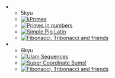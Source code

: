 <ul>
    <li>
        <ul>
            <li> 5kyu </li>
            <li>
                <div>
                    <a target="__blank" href="https://www.codewars.com/kata/5726f813c8dcebf5ed000a6b">
                        <img src="https://img.shields.io/badge/CodeWars%20-kPrimes-orange.svg" alt="kPrimes">
                    </a>
                </div>
            </li>
            <li>
                <div>
                    <a target="__blank"href="https://www.codewars.com/kata/54d512e62a5e54c96200019e">
                        <img src="https://img.shields.io/badge/CodeWars%20-Primes in numbers-orange.svg" alt="Primes in numbers">
                    </a>
                </div>
            </li>
            <li>
                <div>
                    <a target="__blank"href="https://www.codewars.com/kata/520b9d2ad5c005041100000f">
                        <img src="https://img.shields.io/badge/CodeWars%20-Simple Pig Latin-orange.svg" alt="Simple Pig Latin">
                    </a>
                </div>
            </li>
            <li>
                <div>
                    <a target="__blank" href="https://www.codewars.com/kata/56e3cbb5a28956899400073f">
                        <img src="https://img.shields.io/badge/CodeWars%20-Maximum Subarray Sum II-orange.svg" alt="Fibonacci, Tribonacci and friends">
                    </a>
                </div>
            </li>
        </ul>
    </li>
    <li>
        <ul>
            <li> 6kyu </li>
            <li>
                <div>
                    <a target="__blank" href="https://www.codewars.com/kata/5995ff073acba5fa3a00011d/">
                        <img src="https://img.shields.io/badge/CodeWars%20-Ulam Sequences-orange.svg" alt="Ulam Sequences">
                    </a>
                </div>
            </li>
            <li>
                <div>
                    <a target="__blank" href="https://www.codewars.com/kata/5966ec8e62d030d8530000a7">
                        <img src="https://img.shields.io/badge/CodeWars%20-Super Coordinate Sums!-orange.svg" alt="Super Coordinate Sums!">
                    </a>
                </div>
            </li>
            <li>
                <div>
                    <a target="__blank" href="https://www.codewars.com/kata/556e0fccc392c527f20000c5">
                        <img src="https://img.shields.io/badge/CodeWars%20-Fibonacci, Tribonacci and friends-orange.svg" alt="Fibonacci, Tribonacci and friends">
                    </a>
                </div>
            </li>
        </ul>
    </li>
</ul>
